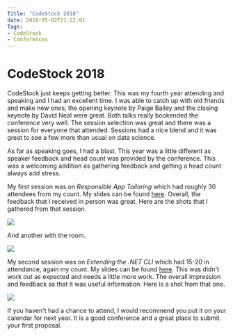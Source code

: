 ```yaml
---
Title: "CodeStock 2018"
date: 2018-05-02T21:22:01
Tags: 
- CodeStock
- Conferences
---
```

# CodeStock 2018

CodeStock just keeps getting better. This was my fourth year attending and speaking and I had an excellent time. I was able to catch up with old friends and make new ones, the opening keynote by Paige Bailey and the closing keynote by David Neal were great. Both talks really bookended the conference very well. The session selection was great and there was a session for everyone that attended. Sessions had a nice blend and it was great to see a few more than usual on data science. 

As far as speaking goes, I had a blast. This year was a little different as speaker feedback and head count was provided by the conference. This was a welcoming addition as gathering feedback and getting a head count always add stress. 

My first session was on *Responsible App Tailoring* which had roughly 30 attendees from my count. My slides can be found [here](). Overall, the feedback that I received in person was great. Here are the shots that I gathered from that session.

![](/images/codestock-2018/micd-up.jpg)

And another with the room.

![](/images/codestock-2018/selfie.jpg)

My second session was on *Extending the .NET CLI* which had 15-20 in attendance, again my count. My slides can be found [here](). This was didn't work out as expected and needs a little more work. The overall impression and feedback as that it was useful information. Here is a shot from that one.

![](/images/codestock-2018/speaking-cli.jpg)

If you haven't had a chance to attend, I would recommend you put it on your calendar for next year. It is a good conference and a great place to submit your first proposal.



